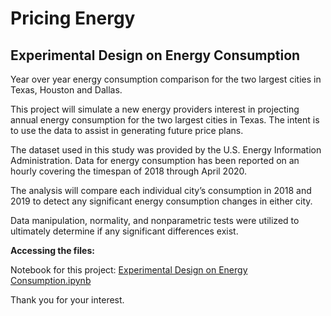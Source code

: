 # Pricing Energy
## Experimental Design on Energy Consumption
Year over year energy consumption comparison for the two largest cities in Texas, Houston and Dallas.

This project will simulate a new energy providers interest in projecting annual energy consumption for the two largest cities in Texas. The intent is to use the data to assist in generating future price plans.

The dataset used in this study was provided by the U.S. Energy Information Administration. Data for energy consumption has been reported on an hourly covering the timespan of 2018 through April 2020.

The analysis will compare each individual city’s consumption in 2018 and 2019 to detect any significant energy consumption changes in either city.

Data manipulation, normality, and nonparametric tests were utilized to ultimately determine if any significant differences exist.

**Accessing the files:**

Notebook for this project: [Experimental Design on Energy Consumption.ipynb](https://github.com/fdortega/Experimental-Design-on-Energy-Consumption/blob/master/Experimental%20Design%20on%20Energy%20Consumption.ipynb)

Thank you for your interest.
